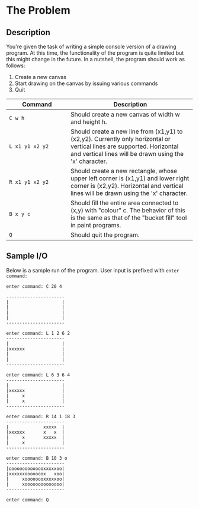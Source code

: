 # The Problem

## Description
You're given the task of writing a simple console version of a drawing program. At this time, the functionality of the program is quite limited but this might change in the future. 
In a nutshell, the program should work as follows:
 1. Create a new canvas
 2. Start drawing on the canvas by issuing various commands
 3. Quit

|  <div style="width:150px">Command</div>       | Description |
|---------------|-------------------------------------|
| `C w h` | Should create a new canvas of width w and height h.|
| `L x1 y1 x2 y2` | Should create a new line from (x1,y1) to (x2,y2). Currently only horizontal or vertical lines are supported. Horizontal and vertical lines will be drawn using the 'x' character. |
| `R x1 y1 x2 y2` | Should create a new rectangle, whose upper left corner is (x1,y1) and lower right corner is (x2,y2). Horizontal and vertical lines will be drawn using the 'x' character. |
| `B x y c` | Should fill the entire area connected to (x,y) with "colour" c. The behavior of this is the same as that of the "bucket fill" tool in paint programs. |
| `Q` | Should quit the program. |

## Sample I/O
Below is a sample run of the program. User input is prefixed with `enter command:`
```
enter command: C 20 4

----------------------
|                    |
|                    |
|                    |
|                    |
----------------------

enter command: L 1 2 6 2
----------------------
|                    |
|xxxxxx              |
|                    |
|                    |
----------------------

enter command: L 6 3 6 4
----------------------
|                    |
|xxxxxx              |
|     x              |
|     x              |
----------------------

enter command: R 14 1 18 3
----------------------
|             xxxxx  |
|xxxxxx       x   x  |
|     x       xxxxx  |
|     x              |
----------------------

enter command: B 10 3 o
----------------------
|oooooooooooooxxxxxoo|
|xxxxxxooooooox   xoo|
|     xoooooooxxxxxoo|
|     xoooooooooooooo|
----------------------

enter command: Q
```